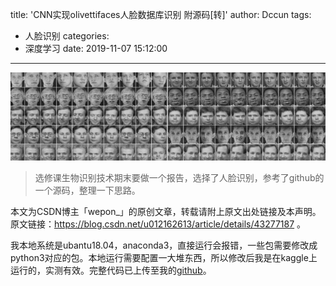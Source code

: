 title: 'CNN实现olivettifaces人脸数据库识别 附源码[转]'
author: Dccun
tags:
  - 人脸识别
categories:
  - 深度学习
date: 2019-11-07 15:12:00
---
![upload successful](/images/pasted-47.png)

<!--more-->

>选修课生物识别技术期末要做一个报告，选择了人脸识别，参考了github的一个源码，整理一下思路。

本文为CSDN博主「wepon_」的原创文章，转载请附上原文出处链接及本声明。
原文链接：https://blog.csdn.net/u012162613/article/details/43277187 。

我本地系统是ubantu18.04，anaconda3，直接运行会报错，一些包需要修改成python3对应的包。本地运行需要配置一大堆东西，所以修改后我是在kaggle上运行的，实测有效。完整代码已上传至我的[github]()。